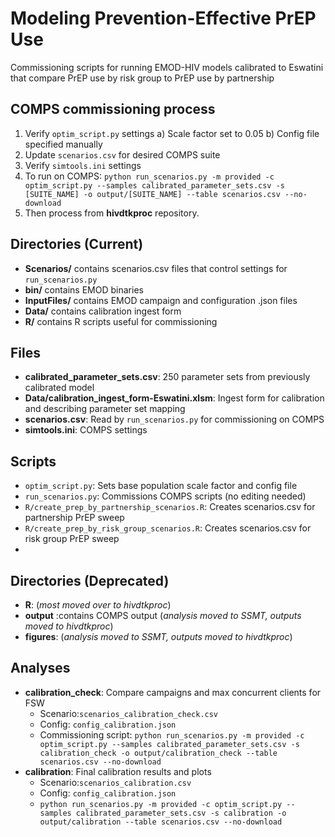 
# Modeling Prevention-Effective PrEP Use 
Commissioning scripts for running EMOD-HIV models calibrated to Eswatini that compare PrEP use by risk group to PrEP use by partnership

## COMPS commissioning process
1. Verify `optim_script.py` settings
	a) Scale factor set to 0.05
	b) Config file specified manually
2. Update `scenarios.csv` for desired COMPS suite
3. Verify `simtools.ini` settings
4. To run on COMPS: `python run_scenarios.py -m provided -c optim_script.py --samples calibrated_parameter_sets.csv -s [SUITE_NAME] -o output/[SUITE_NAME] --table scenarios.csv --no-download`
5. Then process from **hivdtkproc** repository.

## Directories (Current)
- **Scenarios/** contains scenarios.csv files that control settings for `run_scenarios.py`
- **bin/** contains EMOD binaries
- **InputFiles/** contains EMOD campaign and configuration .json files
- **Data/** contains calibration ingest form
- **R/** contains R scripts useful for commissioning

## Files
- **calibrated_parameter_sets.csv**: 250 parameter sets from previously calibrated model
- **Data/calibration_ingest_form-Eswatini.xlsm**: Ingest form for calibration and describing parameter set mapping
- **scenarios.csv**: Read by `run_scenarios.py` for commissioning on COMPS
- **simtools.ini**: COMPS settings

## Scripts
- `optim_script.py`: Sets base population scale factor and config file
- `run_scenarios.py`: Commissions COMPS scripts (no editing needed)
- `R/create_prep_by_partnership_scenarios.R`: Creates scenarios.csv for partnership PrEP sweep
- `R/create_prep_by_risk_group_scenarios.R`: Creates scenarios.csv for risk group PrEP sweep
- 
## Directories (Deprecated)
- **R**: (*most moved over to hivdtkproc*)
- **output** :contains COMPS output (*analysis moved to SSMT, outputs moved to hivdtkproc*)
- **figures**: (*analysis moved to SSMT, outputs moved to hivdtkproc*)

## Analyses
- **calibration_check**: Compare campaigns and max concurrent clients for FSW
	- Scenario:`scenarios_calibration_check.csv`
	- Config: `config_calibration.json`
	- Commissioning script: `python run_scenarios.py -m provided -c optim_script.py --samples calibrated_parameter_sets.csv -s calibration_check -o output/calibration_check --table scenarios.csv --no-download`
- **calibration**: Final calibration results and plots
	- Scenario:`scenarios_calibration.csv`
	- Config: `config_calibration.json`
	- `python run_scenarios.py -m provided -c optim_script.py --samples calibrated_parameter_sets.csv -s calibration -o output/calibration --table scenarios.csv --no-download` 
